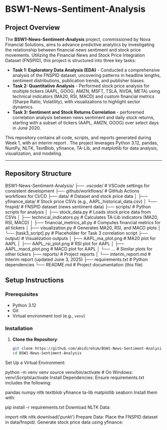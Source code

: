 
# BSW1-News-Sentiment-Analysis

## Project Overview
The **BSW1-News-Sentiment-Analysis** project, commissioned by Nova Financial Solutions, aims to advance predictive analytics by investigating the relationship between financial news sentiment and stock price movements. Utilizing the Financial News and Stock Price Integration Dataset (FNSPID), this project is structured into three key tasks:

- **Task 1: Exploratory Data Analysis (EDA)** - Conducted a comprehensive analysis of the FNSPID dataset, uncovering patterns in headline lengths, sentiment distributions, publication trends, and publisher biases.
- **Task 2: Quantitative Analysis** - Performed stock price analysis for multiple tickers (AAPL, GOOG, AMZN, MSFT, TSLA, NVDA, META) using technical indicators (MA20, RSI, MACD) and custom financial metrics (Sharpe Ratio, Volatility), with visualizations to highlight sector dynamics.
- **Task 3: Sentiment and Stock Returns Correlation** - perforemed correlation analysis between news sentiment and daily stock returns, starting with a subset of tickers (AAPL, AMZN, GOOG) over select days in June 2020.

This repository contains all code, scripts, and reports generated during Week 1, with an interim report . The project leverages Python 3.12, pandas, NumPy, NLTK, TextBlob, yfinance, TA-Lib, and matplotlib for data analysis, visualization, and modeling.

---

## Repository Structure
BSW1-News-Sentiment-Analysis/
├── .vscode/                  # VSCode settings for consistent development
├── github/workflows/         # GitHub Actions workflows for CI/CD
├── data/                     # Dataset and stock price data
│   ├── yfinance_data/        # Stock price CSVs (e.g., AAPL_historical_data.csv)
│   └── fnspid/               # FNSPID dataset (news sentiment data)
├── scripts/                  # Python scripts for analysis
│   ├── stock_data.py         # Loads stock price data from CSVs
│   ├── technical_indicators.py # Calculates TA-Lib indicators (MA20, RSI, MACD)
│   ├── financial_metrics_all.py # Computes financial metrics for all tickers
│   ├── visualization.py      # Generates MA20, RSI, and MACD plots
│   └── [task3_script].py     # Placeholder for Task 3 correlation script
├── output/                   # Visualization outputs
│   ├── AAPL_ma_plot.png      # MA20 plot for AAPL
│   ├── AAPL_rsi_plot.png     # RSI plot for AAPL
│   ├── AAPL_macd_plot.png    # MACD plot for AAPL
│   └── ...                   # Similar plots for other tickers
├── reports/                  # Project reports
│   └── interim_report.md     # Interim report (updated June 3, 2025)
├── requirements.txt          # Python dependencies
└── README.md                 # Project documentation (this file)



## Setup Instructions

### Prerequisites
- Python 3.12
- Git
- Virtual environment tool (e.g., `venv`)

### Installation
1. **Clone the Repository**:
   ```bash
   git clone https://github.com/abidirehim/BSW1-News-Sentiment-Analysis.git
   cd BSW1-News-Sentiment-Analysis
Set Up a Virtual Environment:

python -m venv venv
source venv/bin/activate  # On Windows: venv\Scripts\activate
Install Dependencies: Ensure requirements.txt includes the following:


pandas
numpy
nltk
textblob
yfinance
ta-lib
matplotlib
seaborn
Install them with:

pip install -r requirements.txt
Download NLTK Data:


import nltk
nltk.download('punkt')
Prepare Data:
Place the FNSPID dataset in data/fnspid/.
Generate stock price data using yfinance:



